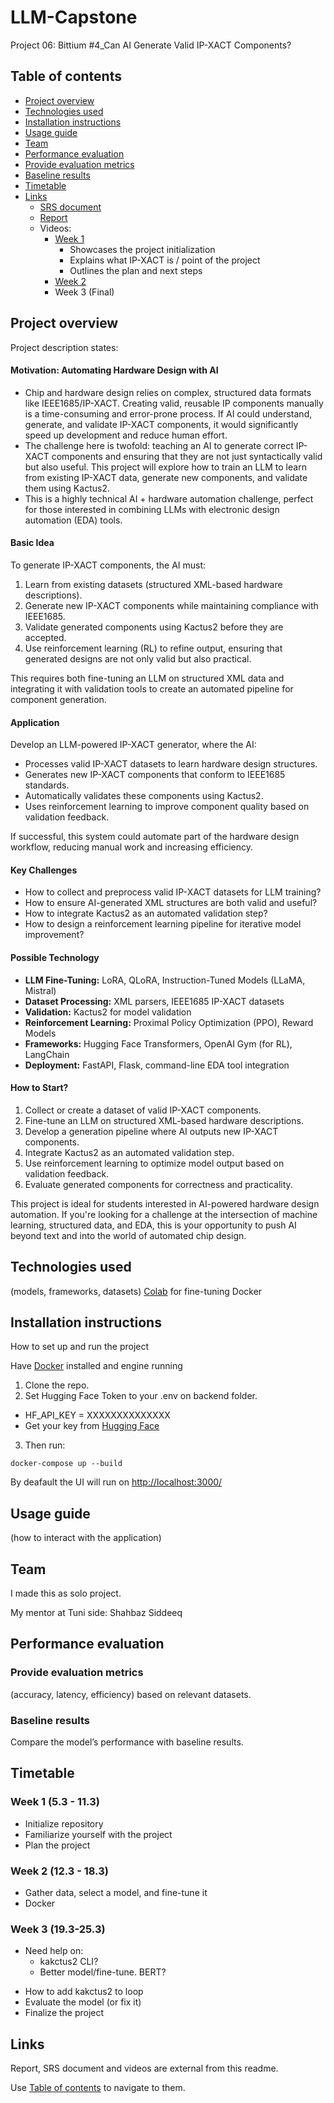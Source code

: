 # LLM-Capstone
Project 06: Bittium #4_Can AI Generate Valid IP-XACT Components?
## Table of contents
- [Project overview](#Project-overview)
- [Technologies used](#Technologies-used)
- [Installation instructions](#Installation-instructions)
- [Usage guide](#Usage-guide)
- [Team](#Team)
- [Performance evaluation](#Performance-evaluation)
- [Provide evaluation metrics](#Provide-evaluation-metrics)
- [Baseline results](#Baseline-results)
- [Timetable](#Timetable)
- [Links](#Links)
  - [SRS document](https://github.com/niqdevgit/LLM-Capstone/blob/main/SRS-document.md)
  - [Report](https://github.com/niqdevgit/LLM-Capstone/blob/main/Report.md)
  - Videos:
    - [Week 1](https://tuni.cloud.panopto.eu/Panopto/Pages/Viewer.aspx?id=ca80c133-6634-42ae-8bc3-b29b010a4bfb)
      * Showcases the project initialization
      * Explains what IP-XACT is / point of the project
      * Outlines the plan and next steps
    - [Week 2](https://moodle.tuni.fi/mod/assign/view.php?id=3533242)
    - Week 3 (Final)

## Project overview
Project description states:

#### Motivation: Automating Hardware Design with AI

- Chip and hardware design relies on complex, structured data formats like IEEE1685/IP-XACT. Creating valid, reusable IP components manually is a time-consuming and error-prone process. If AI could understand, generate, and validate IP-XACT components, it would significantly speed up development and reduce human effort.  
- The challenge here is twofold: teaching an AI to generate correct IP-XACT components and ensuring that they are not just syntactically valid but also useful. This project will explore how to train an LLM to learn from existing IP-XACT data, generate new components, and validate them using Kactus2.  
- This is a highly technical AI + hardware automation challenge, perfect for those interested in combining LLMs with electronic design automation (EDA) tools.  

#### Basic Idea

To generate IP-XACT components, the AI must:  

1. Learn from existing datasets (structured XML-based hardware descriptions).  
2. Generate new IP-XACT components while maintaining compliance with IEEE1685.  
3. Validate generated components using Kactus2 before they are accepted.  
4. Use reinforcement learning (RL) to refine output, ensuring that generated designs are not only valid but also practical.  

This requires both fine-tuning an LLM on structured XML data and integrating it with validation tools to create an automated pipeline for component generation.  

#### Application

Develop an LLM-powered IP-XACT generator, where the AI:  

- Processes valid IP-XACT datasets to learn hardware design structures.  
- Generates new IP-XACT components that conform to IEEE1685 standards.  
- Automatically validates these components using Kactus2.  
- Uses reinforcement learning to improve component quality based on validation feedback.  

If successful, this system could automate part of the hardware design workflow, reducing manual work and increasing efficiency.  

#### Key Challenges

- How to collect and preprocess valid IP-XACT datasets for LLM training?  
- How to ensure AI-generated XML structures are both valid and useful?  
- How to integrate Kactus2 as an automated validation step?  
- How to design a reinforcement learning pipeline for iterative model improvement?  

#### Possible Technology

- **LLM Fine-Tuning:** LoRA, QLoRA, Instruction-Tuned Models (LLaMA, Mistral)  
- **Dataset Processing:** XML parsers, IEEE1685 IP-XACT datasets  
- **Validation:** Kactus2 for model validation  
- **Reinforcement Learning:** Proximal Policy Optimization (PPO), Reward Models  
- **Frameworks:** Hugging Face Transformers, OpenAI Gym (for RL), LangChain  
- **Deployment:** FastAPI, Flask, command-line EDA tool integration  

#### How to Start?

1. Collect or create a dataset of valid IP-XACT components.  
2. Fine-tune an LLM on structured XML-based hardware descriptions.  
3. Develop a generation pipeline where AI outputs new IP-XACT components.  
4. Integrate Kactus2 as an automated validation step.  
5. Use reinforcement learning to optimize model output based on validation feedback.  
6. Evaluate generated components for correctness and practicality.  

This project is ideal for students interested in AI-powered hardware design automation. If you're looking for a challenge at the intersection of machine learning, structured data, and EDA, this is your opportunity to push AI beyond text and into the world of automated chip design.  


## Technologies used
(models, frameworks, datasets)
[Colab](https://github.com/niqdevgit/LLM-Capstone/blob/main/Capstone.ipynb) for fine-tuning
Docker

## Installation instructions
How to set up and run the project

Have [Docker](https://www.docker.com/) installed and engine running

1. Clone the repo.
2. Set Hugging Face Token to your .env on backend folder.
  * HF_API_KEY = XXXXXXXXXXXXXX
  * Get your key from [Hugging Face](https://huggingface.co/settings/tokens)
3. Then run:
````
docker-compose up --build
````
By deafault the UI will run on [http://localhost:3000/](http://localhost:3000/)
## Usage guide
(how to interact with the application)

## Team
I made this as solo project.

My mentor at Tuni side: Shahbaz Siddeeq


## Performance evaluation
### Provide evaluation metrics
(accuracy, latency, efficiency) based on
relevant datasets.
### Baseline results
Compare the model’s performance with baseline results.

## Timetable
### Week 1 (5.3 - 11.3)
- Initialize repository
- Familiarize yourself with the project
- Plan the project
### Week 2 (12.3 - 18.3)
- Gather data, select a model, and fine-tune it
- Docker
### Week 3 (19.3-25.3)
* Need help on:
  * kakctus2 CLI?
  * Better model/fine-tune. BERT?
- How to add kakctus2 to loop
- Evaluate the model (or fix it)
- Finalize the project

## Links
Report, SRS document and videos are external from this readme. 

Use [Table of contents](#Table-of-contents) to navigate to them.
